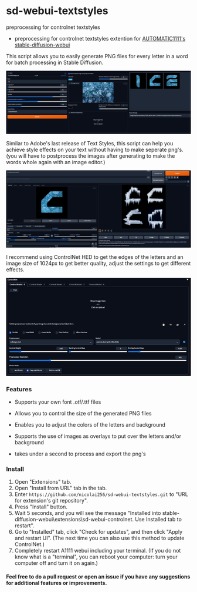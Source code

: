 # sd-webui-textstyles

preprocessing for controlnet textstyles

- preprocessing for controlnet textstyles extention for [AUTOMATIC1111's stable-diffusion-webui](https://github.com/AUTOMATIC1111/stable-diffusion-webui) 

This script allows you to easily generate PNG files for every letter in a word for batch processing in Stable Diffusion. 

![xy_grid-0006-2934360860 0](https://github.com/nicolai256/sd-webui-textstyles/blob/main/Capture.PNG?raw=true)

Similar to Adobe's last release of Text Styles, this script can help you achieve style effects on your text without having to make seperate png's. 
(you will have to postprocess the images after generating to make the words whole again with an image editor.)

![xy_grid-0006-2934360860 0](https://github.com/nicolai256/sd-webui-textstyles/blob/main/Capture2.PNG?raw=true)

I recommend using ControlNet HED to get the edges of the letters and an image size of 1024px to get better quality, adjust the settings to get different effects.

![xy_grid-0006-2934360860 0](https://github.com/nicolai256/sd-webui-textstyles/blob/main/Capture3.PNG?raw=true)

### Features

* Supports your own font .otf/.ttf files

* Allows you to control the size of the generated PNG files

* Enables you to adjust the colors of the letters and background

* Supports the use of images as overlays to put over the letters and/or background

* takes under a second to process and export the png's


### Install

1. Open "Extensions" tab.
2. Open "Install from URL" tab in the tab.
3. Enter `https://github.com/nicolai256/sd-webui-textstyles.git` to "URL for extension's git repository".
4. Press "Install" button.
5. Wait 5 seconds, and you will see the message "Installed into stable-diffusion-webui\extensions\sd-webui-controlnet. Use Installed tab to restart".
6. Go to "Installed" tab, click "Check for updates", and then click "Apply and restart UI". (The next time you can also use this method to update ControlNet.)
7. Completely restart A1111 webui including your terminal. (If you do not know what is a "terminal", you can reboot your computer: turn your computer off and turn it on again.)


#### **Feel free to do a pull request or open an issue if you have any suggestions for additional features or improvements.**

